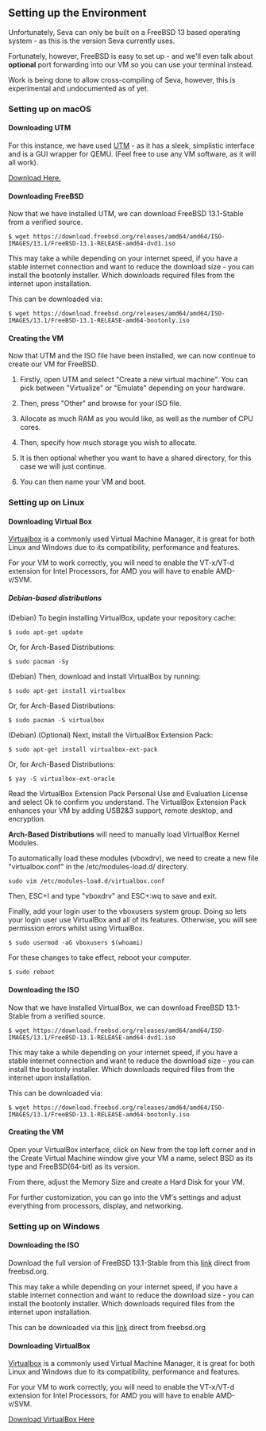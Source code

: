 ## Setting up the Environment

Unfortunately, Seva can only be built on a FreeBSD 13 based operating system - as this is the version Seva currently uses. 

Fortunately, however, FreeBSD is easy to set up - and we'll even talk about **optional** port forwarding into our VM so you can use your terminal instead.

Work is being done to allow cross-compiling of Seva, however, this is experimental and undocumented as of yet.

### <strong>Setting up on macOS</strong>

#### Downloading UTM
For this instance, we have used [UTM](https://mac.getutm.app) - as it has a sleek, simplistic interface and is a GUI wrapper for QEMU. (Feel free to use any VM software, as it will all work).

[Download Here.](https://mac.getutm.app)

#### Downloading FreeBSD
Now that we have installed UTM, we can download FreeBSD 13.1-Stable from a verified source.

~~~ shell
$ wget https://download.freebsd.org/releases/amd64/amd64/ISO-IMAGES/13.1/FreeBSD-13.1-RELEASE-amd64-dvd1.iso
~~~

This may take a while depending on your internet speed, if you have a stable internet connection and want to reduce the download size - you can install the bootonly installer. Which downloads required files from the internet upon installation.

This can be downloaded via:

~~~ shell
$ wget https://download.freebsd.org/releases/amd64/amd64/ISO-IMAGES/13.1/FreeBSD-13.1-RELEASE-amd64-bootonly.iso
~~~

#### Creating the VM

Now that UTM and the ISO file have been installed, we can now continue to create our VM for FreeBSD.

 1. Firstly, open UTM and select "Create a new virtual machine". You can pick between "Virtualize" or "Emulate" depending on your hardware. 

 2. Then, press "Other" and browse for your ISO file. 

 3. Allocate as much RAM as you would like, as well as the number of CPU cores. 

 4. Then, specify how much storage you wish to allocate.

 5. It is then optional whether you want to have a shared directory, for this case we will just continue.

 6. You can then name your VM and boot.

### <strong>Setting up on Linux</strong>
#### Downloading Virtual Box
[Virtualbox](https://www.virtualbox.org) is a commonly used Virtual Machine Manager, it is great for both Linux and Windows due to its compatibility, performance and features.

For your VM to work correctly, you will need to enable the VT-x/VT-d extension for Intel Processors, for AMD you will have to enable AMD-v/SVM.

##### Debian-based distributions
(Debian) To begin installing VirtualBox, update your repository cache:

~~~ shell
$ sudo apt-get update
~~~

Or, for Arch-Based Distributions:

~~~ shell
$ sudo pacman -Sy
~~~

(Debian) Then, download and install VirtualBox by running:

~~~ shell
$ sudo apt-get install virtualbox
~~~

Or, for Arch-Based Distributions:

~~~ shell
$ sudo pacman -S virtualbox
~~~

(Debian) (Optional) Next, install the VirtualBox Extension Pack:

~~~ shell
$ sudo apt-get install virtualbox-ext-pack
~~~

Or, for Arch-Based Distributions:

~~~ shell
$ yay -S virtualbox-ext-oracle
~~~

Read the VirtualBox Extension Pack Personal Use and Evaluation License and select Ok to confirm you understand. The VirtualBox Extension Pack enhances your VM by adding USB2&3 support, remote desktop, and encryption.

<strong>Arch-Based Distributions</strong> will need to manually load VirtualBox Kernel Modules.

To automatically load these modules (vboxdrv), we need to create a new file "virtualbox.conf" in the /etc/modules-load.d/ directory.

~~~ shell
sudo vim /etc/modules-load.d/virtualbox.conf
~~~

Then, ESC+I and type "vboxdrv" and ESC+:wq to save and exit.

Finally, add your login user to the vboxusers system group. Doing so lets your login user use VirtualBox and all of its features. Otherwise, you will see permission errors whilst using VirtualBox.

~~~ shell
$ sudo usermod -aG vboxusers $(whoami)
~~~

For these changes to take effect, reboot your computer.

~~~ shell
$ sudo reboot
~~~

#### Downloading the ISO
Now that we have installed VirtualBox, we can download FreeBSD 13.1-Stable from a verified source.

~~~ shell
$ wget https://download.freebsd.org/releases/amd64/amd64/ISO-IMAGES/13.1/FreeBSD-13.1-RELEASE-amd64-dvd1.iso
~~~

This may take a while depending on your internet speed, if you have a stable internet connection and want to reduce the download size - you can install the bootonly installer. Which downloads required files from the internet upon installation.

This can be downloaded via:

~~~ shell
$ wget https://download.freebsd.org/releases/amd64/amd64/ISO-IMAGES/13.1/FreeBSD-13.1-RELEASE-amd64-bootonly.iso
~~~

#### Creating the VM
Open your VirtualBox interface, click on New from the top left corner and in the Create Virtual Machine window give your VM a name, select BSD as its type and FreeBSD(64-bit) as its version.

From there, adjust the Memory Size and create a Hard Disk for your VM.

For further customization, you can go into the VM's settings and adjust everything from processors, display, and networking.

### <strong>Setting up on Windows</strong>

#### Downloading the ISO
Download the full version of FreeBSD 13.1-Stable from this [link](https://download.freebsd.org/releases/amd64/amd64/ISO-IMAGES/13.1/FreeBSD-13.1-RELEASE-amd64-dvd1.iso) direct from freebsd.org.

This may take a while depending on your internet speed, if you have a stable internet connection and want to reduce the download size - you can install the bootonly installer. Which downloads required files from the internet upon installation.

This can be downloaded via this [link](https://download.freebsd.org/releases/amd64/amd64/ISO-IMAGES/13.1/FreeBSD-13.1-RELEASE-amd64-bootonly.iso) direct from freebsd.org

#### Downloading VirtualBox
[Virtualbox](https://www.virtualbox.org) is a commonly used Virtual Machine Manager, it is great for both Linux and Windows due to its compatibility, performance and features.

For your VM to work correctly, you will need to enable the VT-x/VT-d extension for Intel Processors, for AMD you will have to enable AMD-v/SVM.

[Download VirtualBox Here](https://www.virtualbox.org/wiki/Downloads)